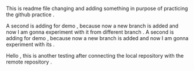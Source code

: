 This is readme file changing and adding something in purpose of practicing the github practice . 

A second is adding for demo , because now a new branch is added and now I am gonna experiment with it from different branch . 
A second is adding for demo , because now a new branch is added and now I am gonna experiment with its . 

Hello , this is another testing after connecting the local repository with the remote repository .
